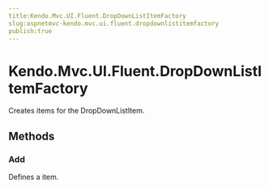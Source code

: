 ```yaml
---
title:Kendo.Mvc.UI.Fluent.DropDownListItemFactory
slug:aspnetmvc-kendo.mvc.ui.fluent.dropdownlistitemfactory
publish:true
---
```


# Kendo.Mvc.UI.Fluent.DropDownListItemFactory

Creates items for the DropDownListItem.

## Methods

### Add
Defines a item.